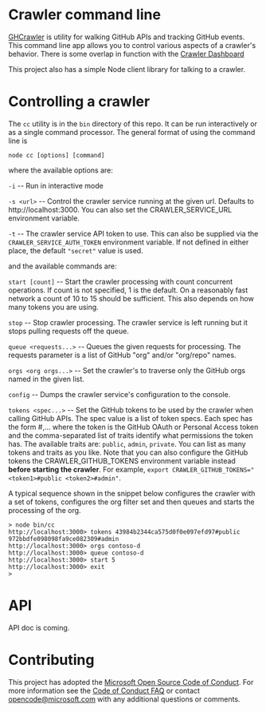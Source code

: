 # Crawler command line

[GHCrawler](https://github.com/Microsoft/ospo-ghcrawler.git) is utility for walking GitHub APIs and tracking GitHub events. This command line app allows you to control various
aspects of a crawler's behavior. There is some overlap in function with the [Crawler Dashboard](https://github.com/Microsoft/crawler-dashboard.git)

This project also has a simple Node client library for talking to a crawler.

# Controlling a crawler

The ```cc``` utility is in the ```bin``` directory of this repo. It can be run interactively or as a single command processor. The general format of using the command line is

  ```node cc [options] [command]```

where the available options are:

```-i``` -- Run in interactive mode

```-s <url>``` -- Control the crawler service running at the given url.  Defaults to http://localhost:3000.  You can also set the CRAWLER_SERVICE_URL environment variable.

```-t``` -- The crawler service API token to use. This can also be supplied via the ```CRAWLER_SERVICE_AUTH_TOKEN``` environment variable. If not defined in either place, the default ```"secret"``` value is used.

and the available commands are:

 ```start [count]``` -- Start the crawler processing with count concurrent operations.  If count is not specified, 1 is the default.  On a reasonably fast network a count of 10 to 15 should be sufficient. This also depends on how many tokens you are using.

 ```stop``` -- Stop crawler processing. The crawler service is left running but it stops pulling requests off the queue.

 ```queue <requests...>``` -- Queues the given requests for processing. The requests parameter is a list of GitHub "org" and/or "org/repo" names.

```orgs <org orgs...>``` -- Set the crawler's to traverse only the GitHub orgs named in the given list.

```config``` -- Dumps the crawler service's configuration to the console.

```tokens <spec...>``` -- Set the GitHub tokens to be used by the crawler when calling GitHub APIs. The spec value is a list of token specs. Each spec has the form <token>#<trait>,<trait>... where the token is the GitHub OAuth or Personal Access token and the comma-separated list of traits identify what permissions the token has. The available traits are: ```public```, ```admin```, ```private```. You can list as many tokens and traits as you like. Note that you can also configure the GitHub tokens the CRAWLER_GITHUB_TOKENS environment variable instead **before starting the crawler**. For example, ```export CRAWLER_GITHUB_TOKENS="<token1>#public <token2>#admin"```.

A typical sequence shown in the snippet below configures the crawler with a set of tokens, configures the org filter set and then queues and starts the processing of the org.

```
> node bin/cc
http://localhost:3000> tokens 43984b2344ca575d0f0e097efd97#public 972bbdfe098098fa9ce082309#admin
http://localhost:3000> orgs contoso-d
http://localhost:3000> queue contoso-d
http://localhost:3000> start 5
http://localhost:3000> exit
>
```

# API
API doc is coming.

# Contributing

This project has adopted the [Microsoft Open Source Code of Conduct](https://opensource.microsoft.com/codeofconduct/). For more information see the [Code of Conduct FAQ](https://opensource.microsoft.com/codeofconduct/faq/) or contact [opencode@microsoft.com](mailto:opencode@microsoft.com) with any additional questions or comments.
